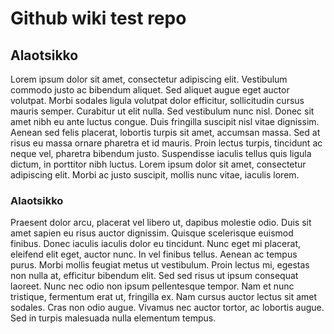 # Github wiki test repo

## Alaotsikko

Lorem ipsum dolor sit amet, consectetur adipiscing elit. Vestibulum commodo justo ac bibendum aliquet. Sed aliquet augue eget auctor volutpat. Morbi sodales ligula volutpat dolor efficitur, sollicitudin cursus mauris semper. Curabitur ut elit nulla. Sed vestibulum nunc nisl. Donec sit amet nibh eu ante luctus congue. Duis fringilla suscipit nisl vitae dignissim. Aenean sed felis placerat, lobortis turpis sit amet, accumsan massa. Sed at risus eu massa ornare pharetra et id mauris. Proin lectus turpis, tincidunt ac neque vel, pharetra bibendum justo. Suspendisse iaculis tellus quis ligula dictum, in porttitor nibh luctus. Lorem ipsum dolor sit amet, consectetur adipiscing elit. Morbi ac justo suscipit, mollis nunc vitae, iaculis lorem.

### Alaotsikko

Praesent dolor arcu, placerat vel libero ut, dapibus molestie odio. Duis sit amet sapien eu risus auctor dignissim. Quisque scelerisque euismod finibus. Donec iaculis iaculis dolor eu tincidunt. Nunc eget mi placerat, eleifend elit eget, auctor nunc. In vel finibus tellus. Aenean ac tempus purus. Morbi mollis feugiat metus ut vestibulum. Proin lectus mi, egestas non nulla at, efficitur bibendum elit. Sed sed risus ut ipsum consequat laoreet. Nunc nec odio non ipsum pellentesque tempor. Nam et nunc tristique, fermentum erat ut, fringilla ex. Nam cursus auctor lectus sit amet sodales. Cras non odio augue. Vivamus nec auctor tortor, ac lobortis augue. Sed in turpis malesuada nulla elementum tempus.
